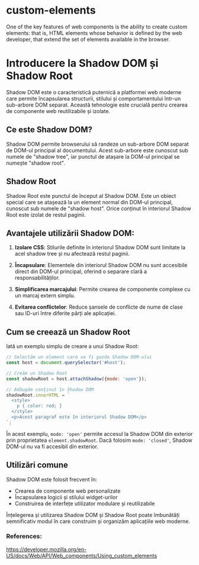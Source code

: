 # custom-elements

One of the key features of web components is the ability to create custom elements: that is, HTML elements whose behavior is defined by the web developer, that extend the set of elements available in the browser.


# Introducere la Shadow DOM și Shadow Root

Shadow DOM este o caracteristică puternică a platformei web moderne care permite încapsularea structurii, stilului și comportamentului într-un sub-arbore DOM separat. Această tehnologie este crucială pentru crearea de componente web reutilizabile și izolate.

## Ce este Shadow DOM?

Shadow DOM permite browserului să randeze un sub-arbore DOM separat de DOM-ul principal al documentului. Acest sub-arbore este cunoscut sub numele de "shadow tree", iar punctul de atașare la DOM-ul principal se numește "shadow root".

## Shadow Root

Shadow Root este punctul de început al Shadow DOM. Este un obiect special care se atașează la un element normal din DOM-ul principal, cunoscut sub numele de "shadow host". Orice conținut în interiorul Shadow Root este izolat de restul paginii.

## Avantajele utilizării Shadow DOM:

1. **Izolare CSS**: Stilurile definite în interiorul Shadow DOM sunt limitate la acel shadow tree și nu afectează restul paginii.

2. **Încapsulare**: Elementele din interiorul Shadow DOM nu sunt accesibile direct din DOM-ul principal, oferind o separare clară a responsabilităților.

3. **Simplificarea marcajului**: Permite crearea de componente complexe cu un marcaj extern simplu.

4. **Evitarea conflictelor**: Reduce șansele de conflicte de nume de clase sau ID-uri între diferite părți ale aplicației.

## Cum se creează un Shadow Root

Iată un exemplu simplu de creare a unui Shadow Root:

```javascript
// Selectăm un element care va fi gazda Shadow DOM-ului
const host = document.querySelector('#host');

// Creăm un Shadow Root
const shadowRoot = host.attachShadow({mode: 'open'});

// Adăugăm conținut în Shadow DOM
shadowRoot.innerHTML = `
  <style>
    p { color: red; }
  </style>
  <p>Acest paragraf este în interiorul Shadow DOM</p>
`;
```

În acest exemplu, `mode: 'open'` permite accesul la Shadow DOM din exterior prin proprietatea `element.shadowRoot`. Dacă folosim `mode: 'closed'`, Shadow DOM-ul nu va fi accesibil din exterior.

## Utilizări comune

Shadow DOM este folosit frecvent în:
- Crearea de componente web personalizate
- Încapsularea logicii și stilului widget-urilor
- Construirea de interfețe utilizator modulare și reutilizabile

Înțelegerea și utilizarea Shadow DOM și Shadow Root poate îmbunătăți semnificativ modul în care construim și organizăm aplicațiile web moderne.

### References:
https://developer.mozilla.org/en-US/docs/Web/API/Web_components/Using_custom_elements
